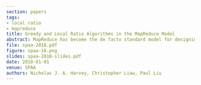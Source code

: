 ```yaml
---
section: papers
tags:
- local ratio
- mapreduce
title: Greedy and Local Ratio Algorithms in the MapReduce Model
abstract: MapReduce has become the de facto standard model for designing distributed algorithms to process big data on a cluster. There has been considerable research on designing efficient MapReduce algorithms for clustering, graph optimization, and submodular optimization problems. We develop new techniques for designing greedy and local ratio algorithms in this setting. Our randomized local ratio technique gives 2-approximations for weighted vertex cover and weighted matching, and an $f$-approximation for weighted set cover, all in a constant number of MapReduce rounds. Our randomized greedy technique gives algorithms for maximal independent set, maximal clique, and a $(1+\epsilon)\log \Delta$-approximation for weighted set cover. We also give greedy algorithms for vertex colouring with $(1+o(1))\Delta$ colours and edge colouring with $(1+o(1))\Delta$ colours.
file: spaa-2018.pdf
figure: spaa-18.png
slides: spaa-2018-slides.pdf
date: 2018-01-01
venue: SPAA
authors: Nicholas J. A. Harvey, Christopher Liaw, Paul Liu
---
```


